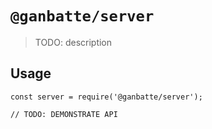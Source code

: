 # `@ganbatte/server`

> TODO: description

## Usage

```
const server = require('@ganbatte/server');

// TODO: DEMONSTRATE API
```
